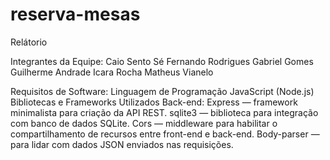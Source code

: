 # reserva-mesas
Relátorio 

Integrantes da Equipe:
Caio Sento Sé
Fernando Rodrigues
Gabriel Gomes
Guilherme Andrade
Icara Rocha
Matheus Vianelo

Requisitos de Software:
  Linguagem de Programação 
    JavaScript (Node.js)
  Bibliotecas e Frameworks Utilizados
    Back-end:
    Express — framework minimalista para criação da API REST.
    sqlite3 — biblioteca para integração com banco de dados SQLite.
    Cors — middleware para habilitar o compartilhamento de recursos entre front-end e back-end.
    Body-parser — para lidar com dados JSON enviados nas requisições.
    
  
    
